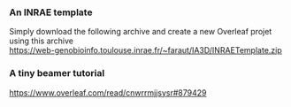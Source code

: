 
### An INRAE template 
Simply download the following archive and create a new Overleaf projet using this archive  
https://web-genobioinfo.toulouse.inrae.fr/~faraut/IA3D/INRAETemplate.zip

### A tiny beamer tutorial
https://www.overleaf.com/read/cnwrrmjjsysr#879429
